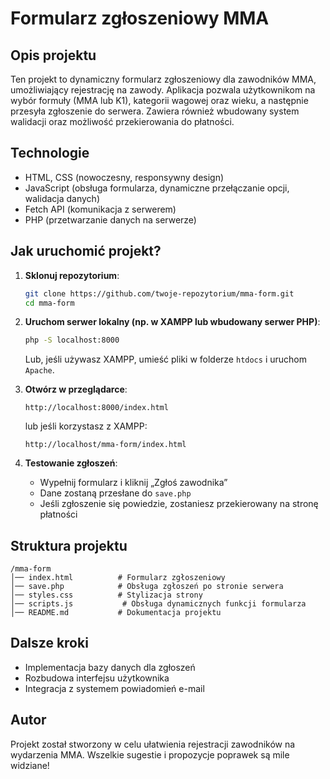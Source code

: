 # Formularz zgłoszeniowy MMA

## Opis projektu
Ten projekt to dynamiczny formularz zgłoszeniowy dla zawodników MMA, umożliwiający rejestrację na zawody. Aplikacja pozwala użytkownikom na wybór formuły (MMA lub K1), kategorii wagowej oraz wieku, a następnie przesyła zgłoszenie do serwera. Zawiera również wbudowany system walidacji oraz możliwość przekierowania do płatności.

## Technologie
- HTML, CSS (nowoczesny, responsywny design)
- JavaScript (obsługa formularza, dynamiczne przełączanie opcji, walidacja danych)
- Fetch API (komunikacja z serwerem)
- PHP (przetwarzanie danych na serwerze)

## Jak uruchomić projekt?
1. **Sklonuj repozytorium**:
   ```bash
   git clone https://github.com/twoje-repozytorium/mma-form.git
   cd mma-form
   ```

2. **Uruchom serwer lokalny (np. w XAMPP lub wbudowany serwer PHP)**:
   ```bash
   php -S localhost:8000
   ```
   Lub, jeśli używasz XAMPP, umieść pliki w folderze `htdocs` i uruchom `Apache`.

3. **Otwórz w przeglądarce**:
   ```
   http://localhost:8000/index.html
   ```
   lub jeśli korzystasz z XAMPP:
   ```
   http://localhost/mma-form/index.html
   ```

4. **Testowanie zgłoszeń**:
   - Wypełnij formularz i kliknij „Zgłoś zawodnika”
   - Dane zostaną przesłane do `save.php`
   - Jeśli zgłoszenie się powiedzie, zostaniesz przekierowany na stronę płatności

## Struktura projektu
```
/mma-form
│── index.html          # Formularz zgłoszeniowy
│── save.php            # Obsługa zgłoszeń po stronie serwera
│── styles.css          # Stylizacja strony
│── scripts.js           # Obsługa dynamicznych funkcji formularza
│── README.md           # Dokumentacja projektu
```

## Dalsze kroki
- Implementacja bazy danych dla zgłoszeń
- Rozbudowa interfejsu użytkownika
- Integracja z systemem powiadomień e-mail

## Autor
Projekt został stworzony w celu ułatwienia rejestracji zawodników na wydarzenia MMA. Wszelkie sugestie i propozycje poprawek są mile widziane!

